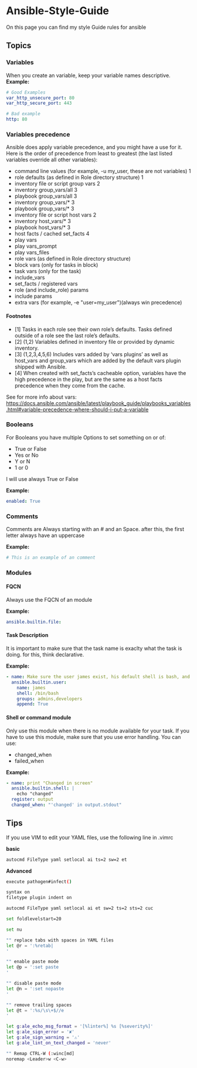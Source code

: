 # Ansible-Style-Guide
On this page you can find my style Guide rules for ansible


## Topics
### Variables
When you create an variable, keep your variable names descriptive.
**Example:**
```yaml
# Good Examples
var_http_unsecure_port: 80
var_http_secure_port: 443

# Bad example
http: 80
```
### Variables precedence
Ansible does apply variable precedence, and you might have a use for it. Here is the order of precedence from least to greatest (the last listed variables override all other variables):
- command line values (for example, -u my_user, these are not variables) 1
- role defaults (as defined in Role directory structure) 1
- inventory file or script group vars 2
- inventory group_vars/all 3
- playbook group_vars/all 3
- inventory group_vars/* 3
- playbook group_vars/* 3
- inventory file or script host vars 2
- inventory host_vars/* 3
- playbook host_vars/* 3
- host facts / cached set_facts 4
- play vars
- play vars_prompt
- play vars_files
- role vars (as defined in Role directory structure)
- block vars (only for tasks in block)
- task vars (only for the task)
- include_vars
- set_facts / registered vars
- role (and include_role) params
- include params
- extra vars (for example, -e "user=my_user")(always win precedence)

#### Footnotes
- [1] Tasks in each role see their own role’s defaults. Tasks defined outside of a role see the last role’s defaults.
- [2] (1,2) Variables defined in inventory file or provided by dynamic inventory.
- [3] (1,2,3,4,5,6) Includes vars added by ‘vars plugins’ as well as host_vars and group_vars which are added by the default vars plugin shipped with Ansible.
- [4] When created with set_facts’s cacheable option, variables have the high precedence in the play, but are the same as a host facts precedence when they come from the cache.


See for more info about vars: https://docs.ansible.com/ansible/latest/playbook_guide/playbooks_variables.html#variable-precedence-where-should-i-put-a-variable

### Booleans
For Booleans you have multiple Options to set something on or of:
- True or False
- Yes or No
- Y or N
- 1 or 0

I will use always True or False

**Example:**
```yaml
enabled: True
```

### Comments
Comments are Always starting with an # and an Space. after this, the first letter always have an uppercase

**Example:**
```yaml
# This is an example of an comment
```

### Modules
#### FQCN
Always use the FQCN of an module

**Example:**
```yaml
ansible.builtin.file:
```

#### Task Description
It is important to make sure that the task name is exaclty what the task is doing.
for this, think declarative. 

**Example:**
```yaml
- name: Make sure the user james exist, his default shell is bash, and he is member of the groups admins and developers
  ansible.builtin.user:
    name: james
    shell: /bin/bash
    groups: admins,developers
    append: True
```

#### Shell or command module
Only use this module when there is no module available for your task.
If you have to use this module, make sure that you use error handling.
You can use:
- changed_when
- failed_when

**Example:**
```yaml
- name: print "Changed in screen"
  ansible.builtin.shell: | 
    echo "changed"
  register: output
  changed_when: "'changed' in output.stdout"
```




## Tips
If you use VIM to edit your YAML files, use the following line in .vimrc

**basic**
```bash
autocmd FileType yaml setlocal ai ts=2 sw=2 et
```

**Advanced**
```bash
execute pathogen#infect()

syntax on
filetype plugin indent on

autocmd FileType yaml setlocal ai et sw=2 ts=2 sts=2 cuc

set foldlevelstart=20

set nu

"" replace tabs with spaces in YAML files
let @r = ':%retab|
'

"" enable paste mode
let @p = ':set paste
'

"" disable paste mode
let @n = ':set nopaste
'

"" remove trailing spaces
let @t = ':%s/\s\+$//e
'

let g:ale_echo_msg_format = '[%linter%] %s [%severity%]'
let g:ale_sign_error = '✘'
let g:ale_sign_warning = '⚠'
let g:ale_lint_on_text_changed = 'never'

"" Remap CTRL-W (:winc[md]
noremap <Leader>w <C-w>

```
